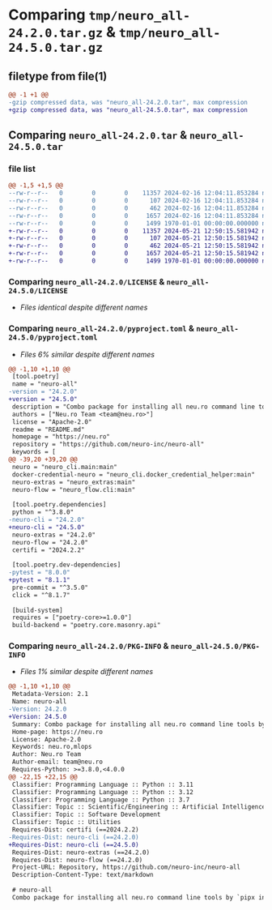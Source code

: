 # Comparing `tmp/neuro_all-24.2.0.tar.gz` & `tmp/neuro_all-24.5.0.tar.gz`

## filetype from file(1)

```diff
@@ -1 +1 @@
-gzip compressed data, was "neuro_all-24.2.0.tar", max compression
+gzip compressed data, was "neuro_all-24.5.0.tar", max compression
```

## Comparing `neuro_all-24.2.0.tar` & `neuro_all-24.5.0.tar`

### file list

```diff
@@ -1,5 +1,5 @@
--rw-r--r--   0        0        0    11357 2024-02-16 12:04:11.853284 neuro_all-24.2.0/LICENSE
--rw-r--r--   0        0        0      107 2024-02-16 12:04:11.853284 neuro_all-24.2.0/README.md
--rw-r--r--   0        0        0      462 2024-02-16 12:04:11.853284 neuro_all-24.2.0/neuro_all/__init__.py
--rw-r--r--   0        0        0     1657 2024-02-16 12:04:11.853284 neuro_all-24.2.0/pyproject.toml
--rw-r--r--   0        0        0     1499 1970-01-01 00:00:00.000000 neuro_all-24.2.0/PKG-INFO
+-rw-r--r--   0        0        0    11357 2024-05-21 12:50:15.581942 neuro_all-24.5.0/LICENSE
+-rw-r--r--   0        0        0      107 2024-05-21 12:50:15.581942 neuro_all-24.5.0/README.md
+-rw-r--r--   0        0        0      462 2024-05-21 12:50:15.581942 neuro_all-24.5.0/neuro_all/__init__.py
+-rw-r--r--   0        0        0     1657 2024-05-21 12:50:15.581942 neuro_all-24.5.0/pyproject.toml
+-rw-r--r--   0        0        0     1499 1970-01-01 00:00:00.000000 neuro_all-24.5.0/PKG-INFO
```

### Comparing `neuro_all-24.2.0/LICENSE` & `neuro_all-24.5.0/LICENSE`

 * *Files identical despite different names*

### Comparing `neuro_all-24.2.0/pyproject.toml` & `neuro_all-24.5.0/pyproject.toml`

 * *Files 6% similar despite different names*

```diff
@@ -1,10 +1,10 @@
 [tool.poetry]
 name = "neuro-all"
-version = "24.2.0"
+version = "24.5.0"
 description = "Combo package for installing all neu.ro command line tools by 'pipx install neuro-all' command"
 authors = ["Neu.ro Team <team@neu.ro>"]
 license = "Apache-2.0"
 readme = "README.md"
 homepage = "https://neu.ro"
 repository = "https://github.com/neuro-inc/neuro-all"
 keywords = [
@@ -39,20 +39,20 @@
 neuro = "neuro_cli.main:main"
 docker-credential-neuro = "neuro_cli.docker_credential_helper:main"
 neuro-extras = "neuro_extras:main"
 neuro-flow = "neuro_flow.cli:main"
 
 [tool.poetry.dependencies]
 python = "^3.8.0"
-neuro-cli = "24.2.0"
+neuro-cli = "24.5.0"
 neuro-extras = "24.2.0"
 neuro-flow = "24.2.0"
 certifi = "2024.2.2"
 
 [tool.poetry.dev-dependencies]
-pytest = "8.0.0"
+pytest = "8.1.1"
 pre-commit = "^3.5.0"
 click = "^8.1.7"
 
 [build-system]
 requires = ["poetry-core>=1.0.0"]
 build-backend = "poetry.core.masonry.api"
```

### Comparing `neuro_all-24.2.0/PKG-INFO` & `neuro_all-24.5.0/PKG-INFO`

 * *Files 1% similar despite different names*

```diff
@@ -1,10 +1,10 @@
 Metadata-Version: 2.1
 Name: neuro-all
-Version: 24.2.0
+Version: 24.5.0
 Summary: Combo package for installing all neu.ro command line tools by 'pipx install neuro-all' command
 Home-page: https://neu.ro
 License: Apache-2.0
 Keywords: neu.ro,mlops
 Author: Neu.ro Team
 Author-email: team@neu.ro
 Requires-Python: >=3.8.0,<4.0.0
@@ -22,15 +22,15 @@
 Classifier: Programming Language :: Python :: 3.11
 Classifier: Programming Language :: Python :: 3.12
 Classifier: Programming Language :: Python :: 3.7
 Classifier: Topic :: Scientific/Engineering :: Artificial Intelligence
 Classifier: Topic :: Software Development
 Classifier: Topic :: Utilities
 Requires-Dist: certifi (==2024.2.2)
-Requires-Dist: neuro-cli (==24.2.0)
+Requires-Dist: neuro-cli (==24.5.0)
 Requires-Dist: neuro-extras (==24.2.0)
 Requires-Dist: neuro-flow (==24.2.0)
 Project-URL: Repository, https://github.com/neuro-inc/neuro-all
 Description-Content-Type: text/markdown
 
 # neuro-all
 Combo package for installing all neu.ro command line tools by `pipx install neuro-all` command
```

